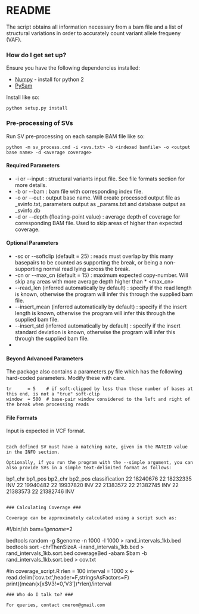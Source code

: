 # README #

The script obtains all information necessary from a bam file and a list of structural variations in order to accurately count variant allele frequeny (VAF). 

### How do I get set up? ###

Ensure you have the following dependencies installed:

* [Numpy](http://www.numpy.org/) - install for python 2
* [PySam](http://pysam.readthedocs.org/en/latest/)

Install like so:

    python setup.py install

### Pre-processing of SVs ###

Run SV pre-processing on each sample BAM file like so:

    python -m sv_process.cmd -i <svs.txt> -b <indexed bamfile> -o <output base name> -d <average coverage>

#### Required Parameters ####

* -i or --input : structural variants input file. See file formats section for more details.
* -b or --bam : bam file with corresponding index file.
* -o or --out : output base name. Will create processed output file as <name>_svinfo.txt, parameters output as <name>_params.txt and database output as <name>_svinfo.db
* -d or --depth (floating-point value) : average depth of coverage for corresponding BAM file. Used to skip areas of higher than expected coverage.

#### Optional Parameters ####

* -sc or --softclip (default = 25) : reads must overlap by this many basepairs to be counted as supporting the break, or being a non-supporting normal read lying across the break.
* -cn or --max_cn (default = 15) : maximum expected copy-number. Will skip any areas with more average depth higher than <depth> * <max_cn>
* --read_len (inferred automatically by default) :  specify if the read length is known, otherwise the program will infer this through the supplied bam file.
* --insert_mean (inferred automatically by default) : specify if the insert length is known, otherwise the program will infer this through the supplied bam file.
* --insert_std (inferred automatically by default) : specify if the insert standard deviation is known, otherwise the program will infer this through the supplied bam file.
* 

#### Beyond Advanced Parameters ####

The package also contains a parameters.py file which has the following hard-coded parameters. Modify these with care.
```
tr      = 5    # if soft-clipped by less than these number of bases at this end, is not a "true" soft-clip
window  = 500  # base-pair window considered to the left and right of the break when processing reads
```
#### File Formats ####

Input is expected in VCF format.
```

Each defined SV must have a matching mate, given in the MATEID value in the INFO section.

Optionally, if you run the program with the --simple argument, you can also provide SVs in a simple text-delimited format as follows:

```
bp1_chr	bp1_pos	bp2_chr	bp2_pos	classification
22	18240676	22	18232335	INV
22	19940482	22	19937820    INV
22	21383572	22	21382745	INV
22	21383573	22	21382746	INV 
```

### Calculating Coverage ###

Coverage can be approximately calculated using a script such as:
```
#!/bin/sh
bam=$1
genome=$2

bedtools random -g $genome -n 1000 -l 1000 > rand_intervals_1kb.bed
bedtools sort -chrThenSizeA -i rand_intervals_1kb.bed > rand_intervals_1kb.sort.bed
coverageBed -abam $bam -b rand_intervals_1kb.sort.bed > cov.txt

#in coverage_script.R
rlen = 100
interval = 1000
x <- read.delim(‘cov.txt’,header=F,stringsAsFactors=F)
print((mean(x[x$V3!=0,’V3’])*rlen)/interval
```
### Who do I talk to? ###

For queries, contact cmerom@gmail.com